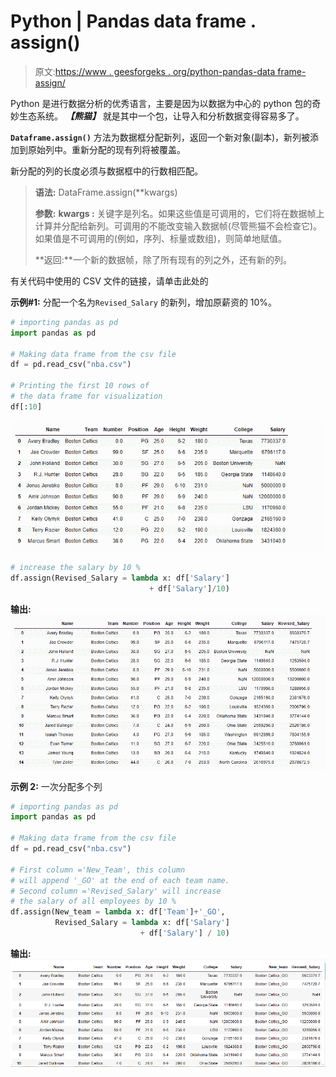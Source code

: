 # Python | Pandas data frame . assign()

> 原文:[https://www . geesforgeks . org/python-pandas-data frame-assign/](https://www.geeksforgeeks.org/python-pandas-dataframe-assign/)

Python 是进行数据分析的优秀语言，主要是因为以数据为中心的 python 包的奇妙生态系统。 ***【熊猫】*** 就是其中一个包，让导入和分析数据变得容易多了。

**`Dataframe.assign()`** 方法为数据框分配新列，返回一个新对象(副本)，新列被添加到原始列中。重新分配的现有列将被覆盖。

新分配的列的长度必须与数据框中的行数相匹配。

> **语法:** DataFrame.assign(**kwargs)
> 
> **参数:**
> **kwargs :** 关键字是列名。如果这些值是可调用的，它们将在数据帧上计算并分配给新列。可调用的不能改变输入数据帧(尽管熊猫不会检查它)。如果值是不可调用的(例如，序列、标量或数组)，则简单地赋值。
> 
> **返回:**一个新的数据帧，除了所有现有的列之外，还有新的列。

有关代码中使用的 CSV 文件的链接，请单击此处的

**示例#1:** 分配一个名为`Revised_Salary` 的新列，增加原薪资的 10%。

```py
# importing pandas as pd
import pandas as pd

# Making data frame from the csv file
df = pd.read_csv("nba.csv")

# Printing the first 10 rows of
# the data frame for visualization
df[:10]
```

![](img/836ed1d13f8962a28804f881cfca5a18.png)

```py
# increase the salary by 10 % 
df.assign(Revised_Salary = lambda x: df['Salary']
                               + df['Salary']/10)
```

**输出:**
![](img/c95b65e42fcbf2b5ed5e0e4621bdd0e5.png)

**示例 2:** 一次分配多个列

```py
# importing pandas as pd
import pandas as pd

# Making data frame from the csv file
df = pd.read_csv("nba.csv")

# First column ='New_Team', this column
# will append '_GO' at the end of each team name.
# Second column ='Revised_Salary' will increase 
# the salary of all employees by 10 % 
df.assign(New_team = lambda x: df['Team']+'_GO', 
          Revised_Salary = lambda x: df['Salary'] 
                             + df['Salary'] / 10)
```

**输出:**
![](img/2c18472551549d5b69f4b4d4d6717064.png)